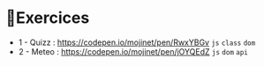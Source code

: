 # 📙Exercices

* 1 - Quizz : https://codepen.io/mojinet/pen/RwxYBGv ``js`` ``class`` ``dom``
* 2 - Meteo : https://codepen.io/mojinet/pen/jOYQEdZ ``js`` ``dom`` ``api``

